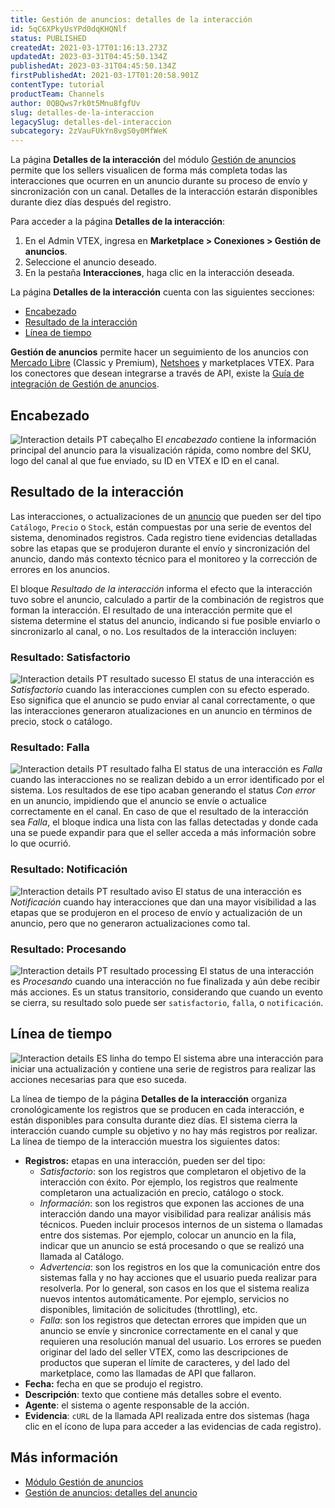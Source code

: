 ```yaml
---
title: Gestión de anuncios: detalles de la interacción
id: 5qC6XPkyUsYPd0dqKHQNlf
status: PUBLISHED
createdAt: 2021-03-17T01:16:13.273Z
updatedAt: 2023-03-31T04:45:50.134Z
publishedAt: 2023-03-31T04:45:50.134Z
firstPublishedAt: 2021-03-17T01:20:58.901Z
contentType: tutorial
productTeam: Channels
author: 0QBQws7rk0t5Mnu8fgfUv
slug: detalles-de-la-interaccion
legacySlug: detalles-del-interaccion
subcategory: 2zVauFUkYn8vgS0y0MfWeK
---
```


La página **Detalles de la interacción** del módulo [Gestión de anuncios](https://help.vtex.com/es/tutorial/listagem-de-anuncios--7MRb9S78aBdZjFGpbuffpE) permite que los sellers visualicen de forma más completa todas las interacciones que ocurren en un anuncio durante su proceso de envío y sincronización con un canal. Detalles de la interacción estarán disponibles durante diez días después del registro.

Para acceder a la página **Detalles de la interacción**:

1. En el Admin VTEX, ingresa en **Marketplace > Conexiones > Gestión de anuncios**.
2. Seleccione el anuncio deseado.    
3. En la pestaña **Interacciones**, haga clic en la interacción deseada.    

La página **Detalles de la interacción** cuenta con las siguientes secciones:
- [Encabezado](#encabezado)    
- [Resultado de la interacción](#resultado-de-la-interaccion)    
- [Línea de tiempo](#linea-de-tiempo)   

<div class = "alert alert-info">
<b>Gestión de anuncios</b> permite hacer un seguimiento de los anuncios con <a href="https://help.vtex.com/es/tracks/configurar-integracao-do-mercado-livre--2YfvI3Jxe0CGIKoWIGQEIq">Mercado Libre</a> (Classic y Premium), <a href="https://help.vtex.com/es/tracks/configurar-integracao-da-netshoes--5Ua87lhFg4m0kEcuyqmcCm">Netshoes</a> y marketplaces VTEX. Para los conectores que desean integrarse a través de API, existe la <a href="https://developers.vtex.com/vtex-rest-api/docs/sent-offers-integration-guide-connectors">Guía de integración de Gestión de anuncios</a>.
</div>  

## Encabezado
![Interaction details PT cabeçalho](https://images.ctfassets.net/alneenqid6w5/7zEocS2MW5dSRzZaaqNDUc/cc97295e6fa0f0d1cfaa76cd755904cb/Interaction_details_ES_cabe__alho.jpg)
El *encabezado* contiene la información principal del anuncio para la visualización rápida, como nombre del SKU, logo del canal al que fue enviado, su ID en VTEX e ID en el canal.

## Resultado de la interacción
Las interacciones, o actualizaciones de un [anuncio](https://help.vtex.com/es/tutorial/detalhes-do-anuncio--4FF9QYAewqAn610mDHwb0P) que pueden ser del tipo `Catálogo`, `Precio` o `Stock`, están compuestas por una serie de eventos del sistema, denominados registros. Cada registro tiene evidencias detalladas sobre las etapas que se produjeron durante el envío y sincronización del anuncio, dando más contexto técnico para el monitoreo y la corrección de errores en los anuncios.

El bloque *Resultado de la interacción* informa el efecto que la interacción tuvo sobre el anuncio, calculado a partir de la combinación de registros que forman la interacción. El resultado de una interacción permite que el sistema determine el status del anuncio, indicando si fue posible enviarlo o sincronizarlo al canal, o no. Los resultados de la interacción incluyen:

### Resultado: Satisfactorio
![Interaction details PT resultado sucesso](https://images.ctfassets.net/alneenqid6w5/72PZOesROTjIZbmFOTQ8jk/35d67af0da667655b5643e3509ccc427/Interaction_details_ES_resultado_sucesso.jpg)
El status de una interacción es *Satisfactorio* cuando las interacciones cumplen con su efecto esperado. Eso significa que el anuncio se pudo enviar al canal correctamente, o que las interacciones generaron atualizaciones en un anuncio en términos de precio, stock o catálogo. 

### Resultado: Falla
![Interaction details PT resultado falha](https://images.ctfassets.net/alneenqid6w5/1ZR16rSnDEVY0812xY4XFZ/8af1ee83533f4108433214dc2c3f0964/Interaction_details_ES_resultado_falha.jpg)
El status de una interacción es *Falla* cuando las interacciones no se realizan debido a un error identificado por el sistema. Los resultados de ese tipo acaban generando el status *Con error* en un anuncio, impidiendo que el anuncio se envíe o actualice correctamente en el canal.  En caso de que el resultado de la interacción sea *Falla*, el bloque indica una lista con las fallas detectadas y donde cada una se puede expandir para que el seller acceda a más información sobre lo que ocurrió. 

### Resultado: Notificación
![Interaction details PT resultado aviso](https://images.ctfassets.net/alneenqid6w5/7kwwswW5m4kVL3fXWzxKSV/28e3c2b39fc2740880338efcfb3d2729/Interaction_details_ES_resultado_aviso.jpg)
El status de una interacción es *Notificación* cuando hay interacciones que dan una mayor visibilidad a las etapas que se produjeron en el proceso de envío y actualización de un anuncio, pero que no generaron actualizaciones como tal. 

### Resultado: Procesando
![Interaction details PT resultado processing](https://images.ctfassets.net/alneenqid6w5/1gilFQQUmLVzTznTQDNv7G/d4f5b881db18ed358e6386c06e4cc2a8/Interaction_details_ES_resultado_processing.jpg)
El status de una interacción es *Procesando* cuando una interacción no fue finalizada y aún debe recibir más acciones. Es un status transitorio, considerando que cuando un evento se cierra, su resultado solo puede ser `satisfactorio`, `falla`, o `notificación`.

## Línea de tiempo
![Interaction details ES linha do tempo](https://images.ctfassets.net/alneenqid6w5/6rLi24P5ltS8XFIEBIn6hb/b95c1753d211144af9336c13bd2002bf/Interaction_details_ES_linha_do_tempo.jpg)
El sistema abre una interacción para iniciar una actualización y contiene una serie de registros para realizar las acciones necesarias para que eso suceda. 

La línea de tiempo de la página **Detalles de la interacción** organiza cronológicamente los registros que se producen en cada interacción, e están disponibles para consulta durante diez días. El sistema cierra la interacción cuando cumple su objetivo y no hay más registros por realizar. La línea de tiempo de la interacción muestra los siguientes datos: 

- **Registros:** etapas en una interacción, pueden ser del tipo:      
  - *Satisfactorio*:  son los registros que completaron el objetivo de la interacción con éxito. Por ejemplo, los registros que realmente completaron una actualización en precio, catálogo o stock.    
  - *Información*:  son los registros que exponen las acciones de una interacción dando una mayor visibilidad para realizar análisis más técnicos. Pueden incluir procesos internos de un sistema o llamadas entre dos sistemas. Por ejemplo, colocar un anuncio en la fila, indicar que un anuncio se está procesando o que se realizó una llamada al Catálogo.    
  - *Advertencia*: son los registros en los que la comunicación entre dos sistemas falla y no hay acciones que el usuario pueda realizar para resolverla. Por lo general, son casos en los que el sistema realiza nuevos intentos automáticamente. Por ejemplo, servicios no disponibles, limitación de solicitudes (throttling), etc.    
  - *Falla*: son los registros que detectan errores que impiden que un anuncio se envíe y sincronice correctamente en el canal y que requieren una resolución manual del usuario. Los errores se pueden originar del lado del seller VTEX, como las descripciones de productos que superan el límite de caracteres, y del lado del marketplace, como las llamadas de API que fallaron.    
- **Fecha:** fecha en que se produjo el registro.    
- __Descripción__: texto que contiene más detalles sobre el evento.  
- __Agente__: el sistema o agente responsable de la acción.    
- __Evidencia__: `cURL` de la llamada API realizada entre dos sistemas (haga clic en el ícono de lupa para acceder a las evidencias de cada registro).      

## Más información 

-  [Módulo Gestión de anuncios](https://help.vtex.com/es/tutorial/listagem-de-anuncios--7MRb9S78aBdZjFGpbuffpE)
-  [Gestión de anuncios: detalles del anuncio](https://help.vtex.com/es/tutorial/detalhes-do-anuncio--4FF9QYAewqAn610mDHwb0P)   
